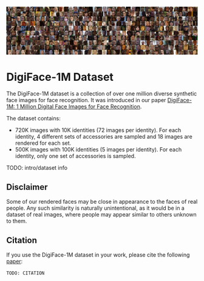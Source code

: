 ![Dataset Preview](docs/img/sx-data.jpg)

# DigiFace-1M Dataset

The DigiFace-1M dataset is a collection of over one million diverse synthetic face images for face recognition.
It was introduced in our paper [DigiFace-1M: 1 Million Digital Face Images for Face Recognition](https://microsoft.github.com/DigiFace1M).

The dataset contains:

- 720K images with 10K identities (72 images per identity). For each identity, 4 different sets of accessories are sampled and 18 images are rendered for each set.
- 500K images with 100K identities (5 images per identity). For each identity, only one set of accessories is sampled.

TODO: intro/dataset info

## Disclaimer

Some of our rendered faces may be close in appearance to the faces of real people.
Any such similarity is naturally unintentional, as it would be in a dataset of real images, where people may appear similar to others unknown to them.

## Citation

If you use the DigiFace-1M dataset in your work, please cite the following [paper](TODO:url):

```
TODO: CITATION
```
